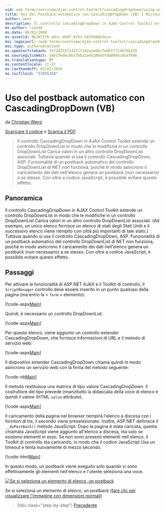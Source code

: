 ```yaml
---
uid: web-forms/overview/ajax-control-toolkit/cascadingdropdown/using-auto-postback-with-cascadingdropdown-vb
title: Uso del Postback automatico con CascadingDropDown (VB) | Microsoft Docs
author: wenz
description: Il controllo CascadingDropDown in AJAX Control Toolkit estende un controllo DropDownList in modo che le modifiche in un controllo DropDownList carichi associati i valori in anoth...
ms.author: riande
ms.date: 06/02/2008
ms.assetid: 0b34f7f6-a0cc-4b9f-9761-643fb0bb3ece
msc.legacyurl: /web-forms/overview/ajax-control-toolkit/cascadingdropdown/using-auto-postback-with-cascadingdropdown-vb
msc.type: authoredcontent
ms.openlocfilehash: 31f24374714371f102a1e6bc7e8977713876b228
ms.sourcegitcommit: 24b1f6decbb17bb22a45166e5fdb0845c65af498
ms.translationtype: MT
ms.contentlocale: it-IT
ms.lasthandoff: 03/01/2019
ms.locfileid: "57055358"
---
```

<a name="using-auto-postback-with-cascadingdropdown-vb"></a>Uso del postback automatico con CascadingDropDown (VB)
====================
da [Christian Wenz](https://github.com/wenz)

[Scaricare il codice](http://download.microsoft.com/download/9/0/7/907760b1-2c60-4f81-aeb6-ca416a573b0d/cascadingdropdown3.vb.zip) o [Scarica il PDF](http://download.microsoft.com/download/2/d/c/2dc10e34-6983-41d4-9c08-f78f5387d32b/cascadingdropdown3VB.pdf)

> Il controllo CascadingDropDown in AJAX Control Toolkit estende un controllo DropDownList in modo che le modifiche in un controllo DropDownList Carica valori in un altro controllo DropDownList associati. Tuttavia quando si usa il controllo CascadingDropDown, ASP. Funzionalità di un postback automatico del controllo DropDownList di NET non funziona, poiché in modo asincrono il caricamento dei dati nell'elenco genera un postback (non necessario) a se stesso. Con oltre a codice JavaScript, è possibile evitare questo effetto.


## <a name="overview"></a>Panoramica

Il controllo CascadingDropDown in AJAX Control Toolkit estende un controllo DropDownList in modo che le modifiche in un controllo DropDownList Carica valori in un altro controllo DropDownList associati. (Ad esempio, un unico elenco fornisce un elenco di stati degli Stati Uniti e il successivo elenco viene riempito con città più importanti di tale stato.) Tuttavia quando si usa il controllo CascadingDropDown, ASP. Funzionalità di un postback automatico del controllo DropDownList di NET non funziona, poiché in modo asincrono il caricamento dei dati nell'elenco genera un postback (non necessario) a se stesso. Con oltre a codice JavaScript, è possibile evitare questo effetto.

## <a name="steps"></a>Passaggi

Per attivare la funzionalità di ASP.NET AJAX e il Toolkit di controllo, il `ScriptManager` controllo deve essere inserito in un punto qualsiasi della pagina (ma entro la &lt; `form` &gt; elemento):

[!code-aspx[Main](using-auto-postback-with-cascadingdropdown-vb/samples/sample1.aspx)]

Quindi, è necessario un controllo DropDownList:

[!code-aspx[Main](using-auto-postback-with-cascadingdropdown-vb/samples/sample2.aspx)]

Per questo elenco, viene aggiunto un controllo extender CascadingDropDown, che fornisce informazioni di URL e il metodo di servizio web:

[!code-aspx[Main](using-auto-postback-with-cascadingdropdown-vb/samples/sample3.aspx)]

Il dispositivo extender CascadingDropDown chiama quindi in modo asincrono un servizio web con la firma del metodo seguente:

[!code-vb[Main](using-auto-postback-with-cascadingdropdown-vb/samples/sample4.vb)]

Il metodo restituisce una matrice di tipo valore CascadingDropDown. Il costruttore del tipo prevede innanzitutto la didascalia della voce di elenco e quindi il valore (HTML `value` attributo).

[!code-aspx[Main](using-auto-postback-with-cascadingdropdown-vb/samples/sample5.aspx)]

Il caricamento della pagina nel browser riempirà l'elenco a discesa con i fornitori di tre, il secondo viene preselezionato. Inoltre, ASP.NET definisce il `__doPostBack()` metodo JavaScript. Dopo la pagina è stata caricata, questa chiamata JavaScript viene aggiunto all'elenco a discesa, ma solo se esistono elementi in esso. Se non sono presenti elementi nell'elenco, il Toolkit di controllo sta caricando, in modo che il codice JavaScript Usa un timeout e tenta nuovamente di mezzo secondo.

[!code-html[Main](using-auto-postback-with-cascadingdropdown-vb/samples/sample6.html)]

In questo modo, un postback viene eseguito solo quando vi sono effettivamente gli elementi nell'elenco e l'utente seleziona una voce.


[![Se si seleziona un elemento di elenco, un postback](using-auto-postback-with-cascadingdropdown-vb/_static/image2.png)](using-auto-postback-with-cascadingdropdown-vb/_static/image1.png)

Se si seleziona un elemento di elenco, un postback ([fare clic per visualizzare l'immagine con dimensioni normali](using-auto-postback-with-cascadingdropdown-vb/_static/image3.png))

> [!div class="step-by-step"]
> [Precedente](presetting-list-entries-with-cascadingdropdown-vb.md)
